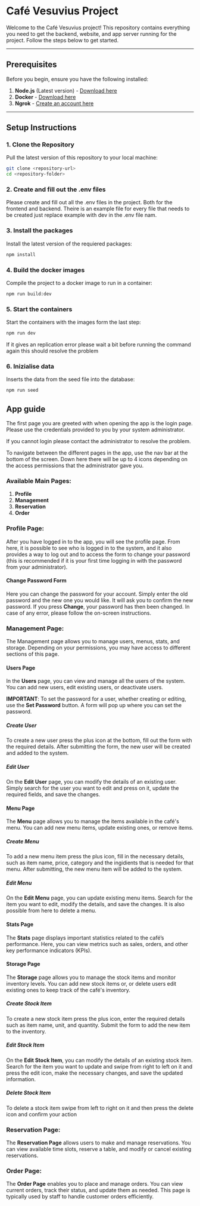 # Café Vesuvius Project

Welcome to the Café Vesuvius project! This repository contains everything you need to get the backend, website, and app server running for the project. Follow the steps below to get started.

---

## Prerequisites

Before you begin, ensure you have the following installed:  
1. **Node.js** (Latest version) - [Download here](https://nodejs.org)  
2. **Docker** - [Download here](https://www.docker.com/products/docker-desktop)
2. **Ngrok** - [Create an account here](https://ngrok.com/)

---

## Setup Instructions

### 1. Clone the Repository
Pull the latest version of this repository to your local machine:

```bash
git clone <repository-url>
cd <repository-folder>
```

### 2. Create and fill out the .env files
Please create and fill out all the .env files in the project. Both for the frontend and backend. Theire is an example file for every file that needs to be created just replace example with dev in the .env file nam.



### 3. Install the packages
Install the latest version of the requiered packages:
```bash
npm install
```

### 4. Build the docker images
Compile the project to a docker image to run in a container:
```bash
npm run build:dev
```

### 5. Start the containers
Start the containers with the images form the last step:
```bash
npm run dev
```
If it gives an replication error please wait a bit before running the command again this should resolve the problem

### 6. Inizialise data
Inserts the data from the seed file into the database:
```bash
npm run seed
```

## App guide
The first page you are greeted with when opening the app is the login page. Please use the credentials provided to you by your system administrator.

If you cannot login please contact the administrator to resolve the problem.

To navigate between the different pages in the app, use the nav bar at the bottom of the screen. Down here there will be up to 4 icons depending on the access permissions that the administrator gave you.

### Available Main Pages:
1. **Profile**
2. **Management**
3. **Reservation**
4. **Order**

### Profile Page:
After you have logged in to the app, you will see the profile page. From here, it is possible to see who is logged in to the system, and it also provides a way to log out and to access the form to change your password (this is recommended if it is your first time logging in with the password from your administrator).

#### Change Password Form
Here you can change the password for your account. Simply enter the old password and the new one you would like. It will ask you to confirm the new password. If you press **Change**, your password has then been changed. In case of any error, please follow the on-screen instructions.

### Management Page:
The Management page allows you to manage users, menus, stats, and storage. Depending on your permissions, you may have access to different sections of this page.

#### Users Page
In the **Users** page, you can view and manage all the users of the system. You can add new users, edit existing users, or deactivate users.

**IMPORTANT**: To set the password for a user, whether creating or editing, use the **Set Password** button. A form will pop up where you can set the password.

##### Create User
To create a new user press the plus icon at the bottom, fill out the form with the required details. After submitting the form, the new user will be created and added to the system.

##### Edit User
On the **Edit User** page, you can modify the details of an existing user. Simply search for the user you want to edit and press on it, update the required fields, and save the changes.




#### Menu Page
The **Menu** page allows you to manage the items available in the café's menu. You can add new menu items, update existing ones, or remove items.

##### Create Menu
To add a new menu item press the plus icon, fill in the necessary details, such as item name, price, category and the ingidients that is needed for that menu. After submitting, the new menu item will be added to the system.

##### Edit Menu
On the **Edit Menu** page, you can update existing menu items. Search for the item you want to edit, modify the details, and save the changes. It is also possible from here to delete a menu.

#### Stats Page
The **Stats** page displays important statistics related to the café’s performance. Here, you can view metrics such as sales, orders, and other key performance indicators (KPIs).

#### Storage Page
The **Storage** page allows you to manage the stock items and monitor inventory levels. You can add new stock items or, or delete users edit existing ones to keep track of the café's inventory.

##### Create Stock Item
To create a new stock item press the plus icon, enter the required details such as item name, unit, and quantity. Submit the form to add the new item to the inventory.

##### Edit Stock Item
On the **Edit Stock Item**, you can modify the details of an existing stock item. Search for the item you want to update and swipe from right to left on it and press the edit icon, make the necessary changes, and save the updated information.

##### Delete Stock Item
To delete a stock item swipe from left to right on it and then press the delete icon and confirm your action

### Reservation Page:
The **Reservation Page** allows users to make and manage reservations. You can view available time slots, reserve a table, and modify or cancel existing reservations.

### Order Page:
The **Order Page** enables you to place and manage orders. You can view current orders, track their status, and update them as needed. This page is typically used by staff to handle customer orders efficiently.

